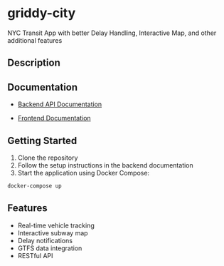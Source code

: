 # griddy-city
NYC Transit App with better Delay Handling, Interactive Map, and other additional features

## Description

## Documentation

- [Backend API Documentation](./backend/README.md)

- [Frontend Documentation](./frontend/README.md)

## Getting Started

1. Clone the repository
2. Follow the setup instructions in the backend documentation
3. Start the application using Docker Compose:
```bash
docker-compose up
```

## Features

- Real-time vehicle tracking
- Interactive subway map
- Delay notifications
- GTFS data integration
- RESTful API